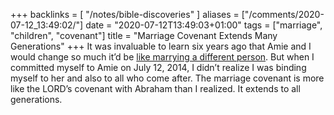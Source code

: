 +++
backlinks = [
  "/notes/bible-discoveries"
]
aliases = ["/comments/2020-07-12_13:49:02/"]
date = "2020-07-12T13:49:03+01:00"
tags = ["marriage", "children", "covenant"]
title = "Marriage Covenant Extends Many Generations"
+++
It was invaluable to learn six years ago that Amie and I would change so much it’d be [like marrying a different person](https://timothykeller.com/books/the-meaning-of-marriage). But when I committed myself to Amie on July 12, 2014, I didn’t realize I was binding myself to her and also to all who come after. The marriage covenant is more like the LORD’s covenant with Abraham than I realized. It extends to all generations.
